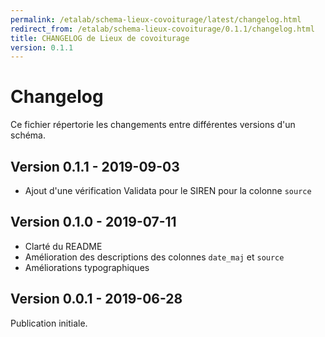 ```yaml
---
permalink: /etalab/schema-lieux-covoiturage/latest/changelog.html
redirect_from: /etalab/schema-lieux-covoiturage/0.1.1/changelog.html
title: CHANGELOG de Lieux de covoiturage
version: 0.1.1
---
```


# Changelog

Ce fichier répertorie les changements entre différentes versions d'un schéma.

## Version 0.1.1 - 2019-09-03
- Ajout d'une vérification Validata pour le SIREN pour la colonne `source`

## Version 0.1.0 - 2019-07-11
- Clarté du README
- Amélioration des descriptions des colonnes `date_maj` et `source`
- Améliorations typographiques

## Version 0.0.1 - 2019-06-28
Publication initiale.